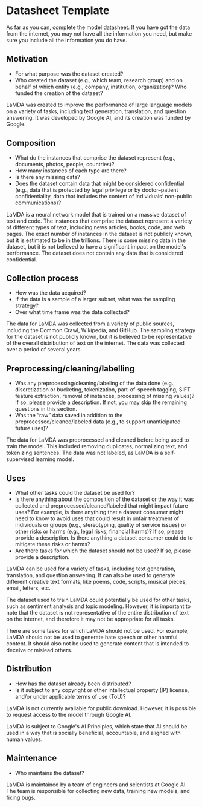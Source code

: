 # Datasheet Template

As far as you can, complete the model datasheet. If you have got the data from the internet, you may not have all the information you need, but make sure you include all the information you do have. 

## Motivation

- For what purpose was the dataset created? 
- Who created the dataset (e.g., which team, research group) and on behalf of which entity (e.g., company, institution, organization)? Who funded the creation of the dataset?

LaMDA was created to improve the performance of large language models on a variety of tasks, including text generation, translation, and question answering. It was developed by Google AI, and its creation was funded by Google.
 
## Composition

- What do the instances that comprise the dataset represent (e.g., documents, photos, people, countries)? 
- How many instances of each type are there? 
- Is there any missing data?
- Does the dataset contain data that might be considered confidential (e.g., data that is protected by legal privilege or by    doctor–patient confidentiality, data that includes the content of individuals’ non-public communications)?

LaMDA is a neural network model that is trained on a massive dataset of text and code. The instances that comprise the dataset represent a variety of different types of text, including news articles, books, code, and web pages. The exact number of instances in the dataset is not publicly known, but it is estimated to be in the trillions. There is some missing data in the dataset, but it is not believed to have a significant impact on the model's performance. The dataset does not contain any data that is considered confidential.


## Collection process

- How was the data acquired? 
- If the data is a sample of a larger subset, what was the sampling strategy? 
- Over what time frame was the data collected?

The data for LaMDA was collected from a variety of public sources, including the Common Crawl, Wikipedia, and GitHub. The sampling strategy for the dataset is not publicly known, but it is believed to be representative of the overall distribution of text on the internet. The data was collected over a period of several years.

## Preprocessing/cleaning/labelling

- Was any preprocessing/cleaning/labeling of the data done (e.g., discretization or bucketing, tokenization, part-of-speech tagging, SIFT feature extraction, removal of instances, processing of missing values)? If so, please provide a description. If not, you may skip the remaining questions in this section. 
- Was the “raw” data saved in addition to the preprocessed/cleaned/labeled data (e.g., to support unanticipated future uses)? 

The data for LaMDA was preprocessed and cleaned before being used to train the model. This included removing duplicates, normalizing text, and tokenizing sentences. The data was not labeled, as LaMDA is a self-supervised learning model.
 
## Uses

- What other tasks could the dataset be used for? 
- Is there anything about the composition of the dataset or the way it was collected and preprocessed/cleaned/labeled that might impact future uses? For example, is there anything that a dataset consumer might need to know to avoid uses that could result in unfair treatment of individuals or groups (e.g., stereotyping, quality of service issues) or other risks or harms (e.g., legal risks, financial harms)? If so, please provide a description. Is there anything a dataset consumer could do to mitigate these risks or harms? 
- Are there tasks for which the dataset should not be used? If so, please provide a description.

LaMDA can be used for a variety of tasks, including text generation, translation, and question answering. It can also be used to generate different creative text formats, like poems, code, scripts, musical pieces, email, letters, etc.

The dataset used to train LaMDA could potentially be used for other tasks, such as sentiment analysis and topic modeling. However, it is important to note that the dataset is not representative of the entire distribution of text on the internet, and therefore it may not be appropriate for all tasks.

There are some tasks for which LaMDA should not be used. For example, LaMDA should not be used to generate hate speech or other harmful content. It should also not be used to generate content that is intended to deceive or mislead others.

## Distribution

- How has the dataset already been distributed? 
- Is it subject to any copyright or other intellectual property (IP) license, and/or under applicable terms of use (ToU)?  

LaMDA is not currently available for public download. However, it is possible to request access to the model through Google AI.

LaMDA is subject to Google's AI Principles, which state that AI should be used in a way that is socially beneficial, accountable, and aligned with human values.

## Maintenance

- Who maintains the dataset?

LaMDA is maintained by a team of engineers and scientists at Google AI. The team is responsible for collecting new data, training new models, and fixing bugs.

